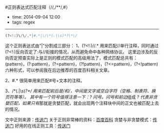 #正则表达式匹配注释（//,/**/,#）

- time: 2014-09-04 12:00
- tags: regex

---

```Python
(?<!:)\/\/.*|#.*|\/\*(.|\s)*?\*\/
```

这个正则表达式由"|"分割成三部分：
1、(?<!:)\/\/.*
	用来匹配//单行注释，同时通过(?<!:)反向否定了:与//衔接的情况，从而避免命中各种网络协议。
	这里边涉及的反向否定预查实际上是正则的模式匹配的高级用法了，模式匹配总共有：(pattern)，(?:pattern)，(?=pattern)，(?!pattern)，(?<=pattern)，(?<!pattern)六种形式，可以参阅我在后边推荐的百度百科相关文章。

2、#.*
	很简单用来匹配#号+文本的注释。

3、\/\*(.|\s)*?\*\/
	用来匹配前后是/*和*/，中间是文字或空白字符（空格、制表符、换页符等等）。
	其中有一个符号值得注意一下：? 问号。问号和前边*组成 *? 代表非贪婪匹配，如果只有*那就是贪婪匹配，就会出现两个注释块中间的正文也被匹配上去的情况。





文中正则来源：<a href="http://www.cnblogs.com/xiziyin/archive/2012/01/25/2329350.html">传送门</a>
关于正则非常棒的资料：<a href="http://baike.baidu.com/view/94238.htm?fr=aladdin">百度百科</a>
贪婪与非贪婪模式：<a href="http://blog.csdn.net/lxcnn/article/details/4756030">传送门</a>
好用的在线正则工具：<a href="http://www.regexr.com/v1/">传送门</a>